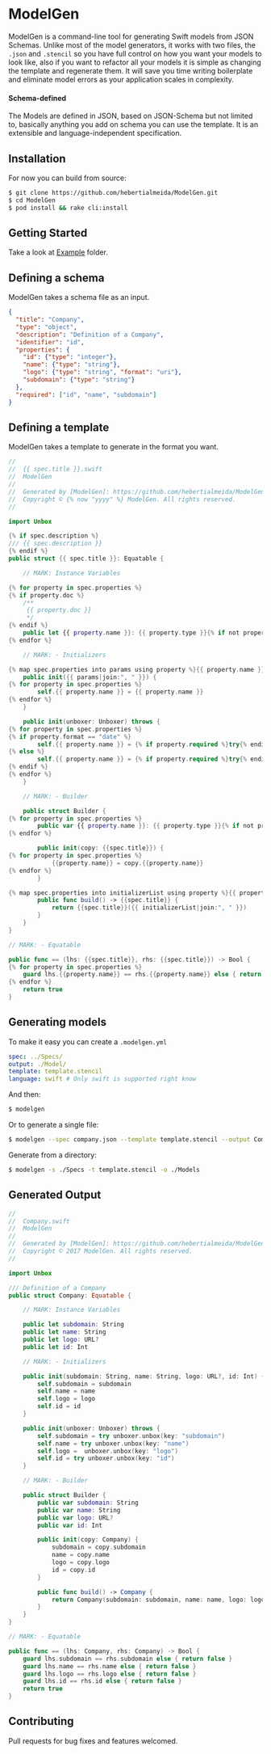 # ModelGen

ModelGen is a command-line tool for generating Swift models from JSON Schemas. Unlike most of the model generators, it works with two files, the `.json` and `.stencil` so you have full control on how you want your models to look like, also if you want to refactor all your models it is simple as changing the template and regenerate them. It will save you time writing boilerplate and eliminate model errors as your application scales in complexity.

#### Schema-defined

The Models are defined in JSON, based on JSON-Schema but not limited to, basically anything you add on schema you can use the template. It is an extensible and language-independent specification.

## Installation

For now you can build from source:
```sh
$ git clone https://github.com/hebertialmeida/ModelGen.git
$ cd ModelGen
$ pod install && rake cli:install
```

## Getting Started

Take a look at [Example](/Example) folder.

## Defining a schema

ModelGen takes a schema file as an input.

```json
{
  "title": "Company",
  "type": "object",
  "description": "Definition of a Company",
  "identifier": "id",
  "properties": {
    "id": {"type": "integer"},
    "name": {"type": "string"},
    "logo": {"type": "string", "format": "uri"},
    "subdomain": {"type": "string"}
  },
  "required": ["id", "name", "subdomain"]
}
```

## Defining a template

ModelGen takes a template to generate in the format you want.

```swift
//
//  {{ spec.title }}.swift
//  ModelGen
//
//  Generated by [ModelGen]: https://github.com/hebertialmeida/ModelGen
//  Copyright © {% now "yyyy" %} ModelGen. All rights reserved.
//

import Unbox

{% if spec.description %}
/// {{ spec.description }}
{% endif %}
public struct {{ spec.title }}: Equatable {

    // MARK: Instance Variables

{% for property in spec.properties %}
{% if property.doc %}
    /**
     {{ property.doc }}
     */
{% endif %}
    public let {{ property.name }}: {{ property.type }}{% if not property.required %}?{% endif %}
{% endfor %}

    // MARK: - Initializers

{% map spec.properties into params using property %}{{ property.name }}: {{ property.type }}{% if not property.required %}?{% endif %}{% endmap %}
    public init({{ params|join:", " }}) {
{% for property in spec.properties %}
        self.{{ property.name }} = {{ property.name }}
{% endfor %}
    }

    public init(unboxer: Unboxer) throws {
{% for property in spec.properties %}
{% if property.format == "date" %}
        self.{{ property.name }} = {% if property.required %}try{% endif %} unboxer.unbox(key: "{{ property.key }}", formatter: Date.serverDateFormatter())
{% else %}
        self.{{ property.name }} = {% if property.required %}try{% endif %} unboxer.unbox(key: "{{ property.key }}")
{% endif %}
{% endfor %}
    }

    // MARK: - Builder

    public struct Builder {
{% for property in spec.properties %}
        public var {{ property.name }}: {{ property.type }}{% if not property.required %}?{% endif %}
{% endfor %}

        public init(copy: {{spec.title}}) {
{% for property in spec.properties %}
            {{property.name}} = copy.{{property.name}}
{% endfor %}
        }

{% map spec.properties into initializerList using property %}{{ property.name }}: {{ property.name }}{% endmap %}
        public func build() -> {{spec.title}} {
            return {{spec.title}}({{ initializerList|join:", " }})
        }
    }
}

// MARK: - Equatable

public func == (lhs: {{spec.title}}, rhs: {{spec.title}}) -> Bool {
{% for property in spec.properties %}
    guard lhs.{{property.name}} == rhs.{{property.name}} else { return false }
{% endfor %}
    return true
}

```

## Generating models

To make it easy you can create a `.modelgen.yml`

```yaml
spec: ../Specs/
output: ./Model/
template: template.stencil
language: swift # Only swift is supported right know
```

And then:
```sh
$ modelgen
```

Or to generate a single file:
 
```sh
$ modelgen --spec company.json --template template.stencil --output Company.json
```

Generate from a directory:

```sh
$ modelgen -s ./Specs -t template.stencil -o ./Models
```

## Generated Output

```swift
//
//  Company.swift
//  ModelGen
//
//  Generated by [ModelGen]: https://github.com/hebertialmeida/ModelGen
//  Copyright © 2017 ModelGen. All rights reserved.
//

import Unbox

/// Definition of a Company
public struct Company: Equatable {

    // MARK: Instance Variables

    public let subdomain: String
    public let name: String
    public let logo: URL?
    public let id: Int

    // MARK: - Initializers

    public init(subdomain: String, name: String, logo: URL?, id: Int) {
        self.subdomain = subdomain
        self.name = name
        self.logo = logo
        self.id = id
    }

    public init(unboxer: Unboxer) throws {
        self.subdomain = try unboxer.unbox(key: "subdomain")
        self.name = try unboxer.unbox(key: "name")
        self.logo =  unboxer.unbox(key: "logo")
        self.id = try unboxer.unbox(key: "id")
    }

    // MARK: - Builder

    public struct Builder {
        public var subdomain: String
        public var name: String
        public var logo: URL?
        public var id: Int

        public init(copy: Company) {
            subdomain = copy.subdomain
            name = copy.name
            logo = copy.logo
            id = copy.id
        }

        public func build() -> Company {
            return Company(subdomain: subdomain, name: name, logo: logo, id: id)
        }
    }
}

// MARK: - Equatable

public func == (lhs: Company, rhs: Company) -> Bool {
    guard lhs.subdomain == rhs.subdomain else { return false }
    guard lhs.name == rhs.name else { return false }
    guard lhs.logo == rhs.logo else { return false }
    guard lhs.id == rhs.id else { return false }
    return true
}
```

## Contributing

Pull requests for bug fixes and features welcomed.
